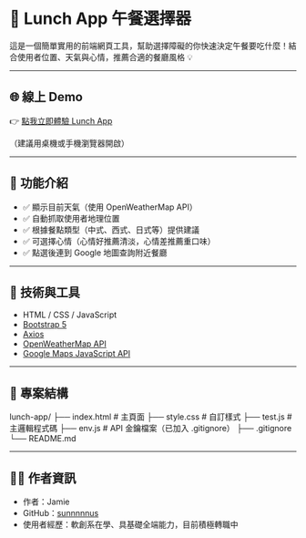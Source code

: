 # 🥡 Lunch App 午餐選擇器

這是一個簡單實用的前端網頁工具，幫助選擇障礙的你快速決定午餐要吃什麼！結合使用者位置、天氣與心情，推薦合適的餐廳風格 💡

---

## 🌐 線上 Demo

👉 [點我立即體驗 Lunch App](https://lunch-app-eight.vercel.app/)

（建議用桌機或手機瀏覽器開啟）

---

## 🚀 功能介紹

- ✅ 顯示目前天氣（使用 OpenWeatherMap API）
- ✅ 自動抓取使用者地理位置
- ✅ 根據餐點類型（中式、西式、日式等）提供建議
- ✅ 可選擇心情（心情好推薦清淡，心情差推薦重口味）
- ✅ 點選後連到 Google 地圖查詢附近餐廳

---

## 🔧 技術與工具

- HTML / CSS / JavaScript
- [Bootstrap 5](https://getbootstrap.com/)
- [Axios](https://axios-http.com/)
- [OpenWeatherMap API](https://openweathermap.org/api)
- [Google Maps JavaScript API](https://developers.google.com/maps/documentation/javascript)

---

## 📁 專案結構

lunch-app/
├── index.html # 主頁面
├── style.css # 自訂樣式
├── test.js # 主邏輯程式碼
├── env.js # API 金鑰檔案（已加入 .gitignore）
├── .gitignore
└── README.md

---


## 🙋‍♀️ 作者資訊

- 作者：Jamie
- GitHub：[sunnnnnus](https://github.com/sunnnnnus)
- 使用者經歷：軟創系在學、具基礎全端能力，目前積極轉職中

